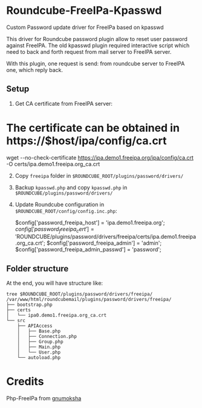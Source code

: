 # Roundcube-FreeIPa-Kpasswd
Custom Password update driver for FreeIPa based on kpasswd

This driver for Roundcube password plugin allow to reset user password against FreeIPA. The old kpasswd plugin required interactive script which need to back and forth request from mail server to FreeIPA server.

With this plugin, one request is send: from roundcube server to FreeIPA one, which reply back.



## Setup

 1. Get CA certificate from FreeIPA server:

# The certificate can be obtained in https://$host/ipa/config/ca.crt
wget --no-check-certificate https://ipa.demo1.freeipa.org/ipa/config/ca.crt -O certs/ipa.demo1.freeipa.org_ca.crt

 2. Copy `freeipa` folder in `$ROUNDCUBE_ROOT/plugins/password/drivers/`
 3. Backup `kpasswd.php` and copy `kpasswd.php` in `$ROUNDCUBE/plugins/password/drivers/`
 4. Update Roundcube configuration in `$ROUNDCUBE_ROOT/config/config.inc.php`:

	$config['password_freeipa_host'] = 'ipa.demo1.freeipa.org'; 
	$config['password_freeipa_cert'] = '$ROUNDCUBE/plugins/password/drivers/freeipa/certs/ipa.demo1.freeipa.org_ca.crt'; 
	$config['password_freeipa_admin'] = 'admin';
	$config['password_freeipa_admin_passwd'] = 'password';

## Folder structure
At the end, you will have structure like:

	tree $ROUNDCUBE_ROOT/plugins/password/drivers/freeipa/
	/var/www/html/roundcubemail/plugins/password/drivers/freeipa/
	├── bootstrap.php
	├── certs
	│   └── ipa0.demo1.freeipa.org_ca.crt
	└── src
	    ├── APIAccess
	    │   ├── Base.php
	    │   ├── Connection.php
	    │   ├── Group.php
	    │   ├── Main.php
	    │   └── User.php
	    └── autoload.php

# Credits
Php-FreeIPa from [gnumoksha](https://github.com/gnumoksha/php-freeipa)
